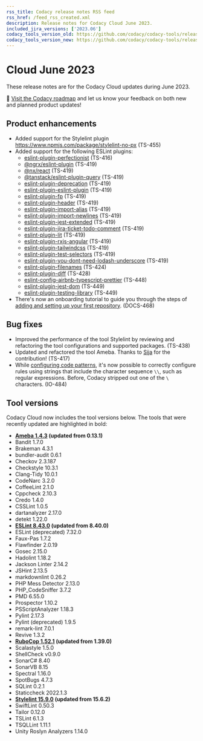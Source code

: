 ```yaml
---
rss_title: Codacy release notes RSS feed
rss_href: /feed_rss_created.xml
description: Release notes for Codacy Cloud June 2023.
included_jira_versions: ['2023.06']
codacy_tools_version_old: https://github.com/codacy/codacy-tools/releases/tag/7.5.4
codacy_tools_version_new: https://github.com/codacy/codacy-tools/releases/tag/7.5.46
---
```


# Cloud June 2023

These release notes are for the Codacy Cloud updates during June 2023.

📢 [Visit the Codacy roadmap](https://roadmap.codacy.com) and <span class="skip-vale">let us know</span> your feedback on both new and planned product updates!

## Product enhancements

-   Added support for the Stylelint plugin [<span class="skip-vale">https://www.npmjs.com/package/stylelint-no-px</span>](https://www.npmjs.com/package/stylelint-no-px) (TS-455)
-   Added support for the following ESLint plugins:
    -   [<span class="skip-vale">eslint-plugin-perfectionist</span>](https://www.npmjs.com/package/eslint-plugin-perfectionist) (TS-416)
    -   [<span class="skip-vale">@ngrx/eslint-plugin</span>](https://www.npmjs.com/package/@ngrx/eslint-plugin) (TS-419)
    -   [<span class="skip-vale">@nx/react</span>](https://www.npmjs.com/package/@nx/react) (TS-419)
    -   [<span class="skip-vale">@tanstack/eslint-plugin-query</span>](https://www.npmjs.com/package/@tanstack/eslint-plugin-query) (TS-419)
    -   [<span class="skip-vale">eslint-plugin-deprecation</span>](https://www.npmjs.com/package/eslint-plugin-deprecation) (TS-419)
    -   [<span class="skip-vale">eslint-plugin-eslint-plugin</span>](https://www.npmjs.com/package/eslint-plugin-eslint-plugin) (TS-419)
    -   [<span class="skip-vale">eslint-plugin-fp</span>](https://www.npmjs.com/package/eslint-plugin-fp) (TS-419)
    -   [<span class="skip-vale">eslint-plugin-header</span>](https://www.npmjs.com/package/eslint-plugin-header) (TS-419)
    -   [<span class="skip-vale">eslint-plugin-import-alias</span>](https://www.npmjs.com/package/eslint-plugin-import-alias) (TS-419)
    -   [<span class="skip-vale">eslint-plugin-import-newlines</span>](https://www.npmjs.com/package/eslint-plugin-import-newlines) (TS-419)
    -   [<span class="skip-vale">eslint-plugin-jest-extended</span>](https://www.npmjs.com/package/eslint-plugin-jest-extended) (TS-419)
    -   [<span class="skip-vale">eslint-plugin-jira-ticket-todo-comment</span>](https://www.npmjs.com/package/eslint-plugin-jira-ticket-todo-comment) (TS-419)
    -   [<span class="skip-vale">eslint-plugin-lit</span>](https://www.npmjs.com/package/eslint-plugin-lit) (TS-419)
    -   [<span class="skip-vale">eslint-plugin-rxjs-angular</span>](https://www.npmjs.com/package/eslint-plugin-rxjs-angular) (TS-419)
    -   [<span class="skip-vale">eslint-plugin-tailwindcss</span>](https://www.npmjs.com/package/eslint-plugin-tailwindcss) (TS-419)
    -   [<span class="skip-vale">eslint-plugin-test-selectors</span>](https://www.npmjs.com/package/eslint-plugin-test-selectors) (TS-419)
    -   [<span class="skip-vale">eslint-plugin-you-dont-need-lodash-underscore</span>](https://www.npmjs.com/package/eslint-plugin-you-dont-need-lodash-underscore) (TS-419)
    -   [<span class="skip-vale">eslint-plugin-filenames</span>](https://www.npmjs.com/package/eslint-plugin-filenames) (TS-424)
    -   [<span class="skip-vale">eslint-plugin-diff</span>](https://www.npmjs.com/package/eslint-plugin-diff) (TS-428)
    -   [<span class="skip-vale">eslint-config-airbnb-typescript-prettier</span>](https://www.npmjs.com/package/eslint-config-airbnb-typescript-prettier) (TS-448)
    -   [<span class="skip-vale">eslint-plugin-jest-dom</span>](https://www.npmjs.com/package/eslint-plugin-jest-dom) (TS-449)
    -   [<span class="skip-vale">eslint-plugin-testing-library</span>](https://www.npmjs.com/package/eslint-plugin-testing-library) (TS-449)
-   There's now an onboarding tutorial to guide you through the steps of [adding and setting up your first repository](../../getting-started/codacy-quickstart.md#adding-your-first-repository). (DOCS-468)

## Bug fixes

-   Improved the performance of the tool Stylelint by reviewing and refactoring the tool configurations and supported packages. (TS-438)
-   Updated and refactored the tool Ameba. Thanks to [<span class="skip-vale">Sija</span>](https://github.com/Sija) for the contribution! (TS-417)
-   While [configuring code patterns](../../repositories-configure/configuring-code-patterns.md), it's now possible to correctly configure rules using strings that include the character sequence `\\`, such as regular expressions. Before, Codacy stripped out one of the `\` characters. (IO-484)

## Tool versions

Codacy Cloud now includes the tool versions below. The tools that were recently updated are highlighted in bold:

-   **[Ameba 1.4.3](https://github.com/crystal-ameba/ameba/releases/tag/v1.4.3) (updated from 0.13.1)**
-   Bandit 1.7.0
-   Brakeman 4.3.1
-   bundler-audit 0.6.1
-   Checkov 2.3.187
-   Checkstyle 10.3.1
-   Clang-Tidy 10.0.1
-   CodeNarc 3.2.0
-   CoffeeLint 2.1.0
-   Cppcheck 2.10.3
-   Credo 1.4.0
-   CSSLint 1.0.5
-   dartanalyzer 2.17.0
-   detekt 1.22.0
-   **[ESLint 8.43.0](https://github.com/eslint/eslint/releases/tag/v8.43.0) (updated from 8.40.0)**
-   ESLint (deprecated) 7.32.0
-   Faux-Pas 1.7.2
-   Flawfinder 2.0.19
-   Gosec 2.15.0
-   Hadolint 1.18.2
-   Jackson Linter 2.14.2
-   JSHint 2.13.5
-   markdownlint 0.26.2
-   PHP Mess Detector 2.13.0
-   PHP_CodeSniffer 3.7.2
-   PMD 6.55.0
-   Prospector 1.10.2
-   PSScriptAnalyzer 1.18.3
-   Pylint 2.17.3
-   Pylint (deprecated) 1.9.5
-   remark-lint 7.0.1
-   Revive 1.3.2
-   **[RuboCop 1.52.1](https://github.com/rubocop/rubocop/releases/tag/v1.52.1) (updated from 1.39.0)**
-   Scalastyle 1.5.0
-   ShellCheck v0.9.0
-   SonarC# 8.40
-   SonarVB 8.15
-   Spectral 1.16.0
-   SpotBugs 4.7.3
-   SQLint 0.2.1
-   Staticcheck 2022.1.3
-   **[Stylelint 15.9.0](https://github.com/stylelint/stylelint/releases/tag/15.9.0) (updated from 15.6.2)**
-   SwiftLint 0.50.3
-   Tailor 0.12.0
-   TSLint 6.1.3
-   TSQLLint 1.11.1
-   Unity Roslyn Analyzers 1.14.0
